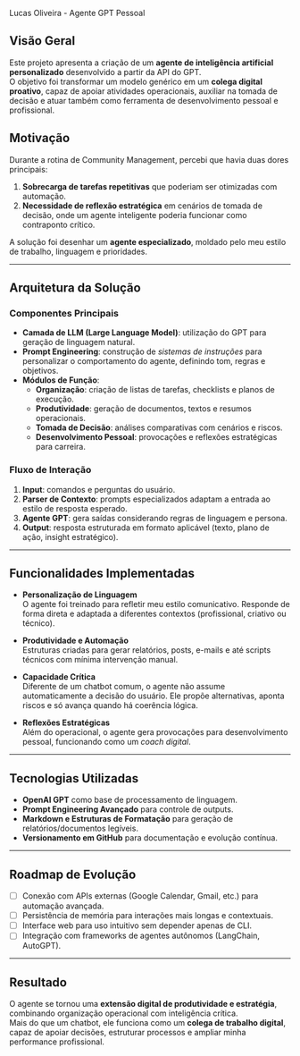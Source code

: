 Lucas Oliveira - Agente GPT Pessoal

## Visão Geral  
Este projeto apresenta a criação de um **agente de inteligência artificial personalizado** desenvolvido a partir da API do GPT.  
O objetivo foi transformar um modelo genérico em um **colega digital proativo**, capaz de apoiar atividades operacionais, auxiliar na tomada de decisão e atuar também como ferramenta de desenvolvimento pessoal e profissional.  

## Motivação  
Durante a rotina de Community Management, percebi que havia duas dores principais:  
1. **Sobrecarga de tarefas repetitivas** que poderiam ser otimizadas com automação.  
2. **Necessidade de reflexão estratégica** em cenários de tomada de decisão, onde um agente inteligente poderia funcionar como contraponto crítico.  

A solução foi desenhar um **agente especializado**, moldado pelo meu estilo de trabalho, linguagem e prioridades.  

---

## Arquitetura da Solução  

### Componentes Principais  
- **Camada de LLM (Large Language Model)**: utilização do GPT para geração de linguagem natural.  
- **Prompt Engineering**: construção de *sistemas de instruções* para personalizar o comportamento do agente, definindo tom, regras e objetivos.  
- **Módulos de Função**:  
  - **Organização**: criação de listas de tarefas, checklists e planos de execução.  
  - **Produtividade**: geração de documentos, textos e resumos operacionais.  
  - **Tomada de Decisão**: análises comparativas com cenários e riscos.  
  - **Desenvolvimento Pessoal**: provocações e reflexões estratégicas para carreira.  

### Fluxo de Interação  
1. **Input**: comandos e perguntas do usuário.  
2. **Parser de Contexto**: prompts especializados adaptam a entrada ao estilo de resposta esperado.  
3. **Agente GPT**: gera saídas considerando regras de linguagem e persona.  
4. **Output**: resposta estruturada em formato aplicável (texto, plano de ação, insight estratégico).  

---

## Funcionalidades Implementadas  

- **Personalização de Linguagem**  
  O agente foi treinado para refletir meu estilo comunicativo. Responde de forma direta e adaptada a diferentes contextos (profissional, criativo ou técnico).  

- **Produtividade e Automação**  
  Estruturas criadas para gerar relatórios, posts, e-mails e até scripts técnicos com mínima intervenção manual.  

- **Capacidade Crítica**  
  Diferente de um chatbot comum, o agente não assume automaticamente a decisão do usuário. Ele propõe alternativas, aponta riscos e só avança quando há coerência lógica.  

- **Reflexões Estratégicas**  
  Além do operacional, o agente gera provocações para desenvolvimento pessoal, funcionando como um *coach digital*.  

---

## Tecnologias Utilizadas  

- **OpenAI GPT** como base de processamento de linguagem.  
- **Prompt Engineering Avançado** para controle de outputs.  
- **Markdown e Estruturas de Formatação** para geração de relatórios/documentos legíveis.  
- **Versionamento em GitHub** para documentação e evolução contínua.  

---

## Roadmap de Evolução  

- [ ] Conexão com APIs externas (Google Calendar, Gmail, etc.) para automação avançada.  
- [ ] Persistência de memória para interações mais longas e contextuais.  
- [ ] Interface web para uso intuitivo sem depender apenas de CLI.  
- [ ] Integração com frameworks de agentes autônomos (LangChain, AutoGPT).  

---

## Resultado  
O agente se tornou uma **extensão digital de produtividade e estratégia**, combinando organização operacional com inteligência crítica.  
Mais do que um chatbot, ele funciona como um **colega de trabalho digital**, capaz de apoiar decisões, estruturar processos e ampliar minha performance profissional.

